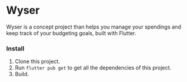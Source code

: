 # Wyser

Wyser is a concept project than helps you manage your spendings and keep track of your budgeting goals, built with Flutter.

### Install

1. Clone this project.
2. Run ``flutter pub get`` to get all the dependencies of this project.
3. Build.


